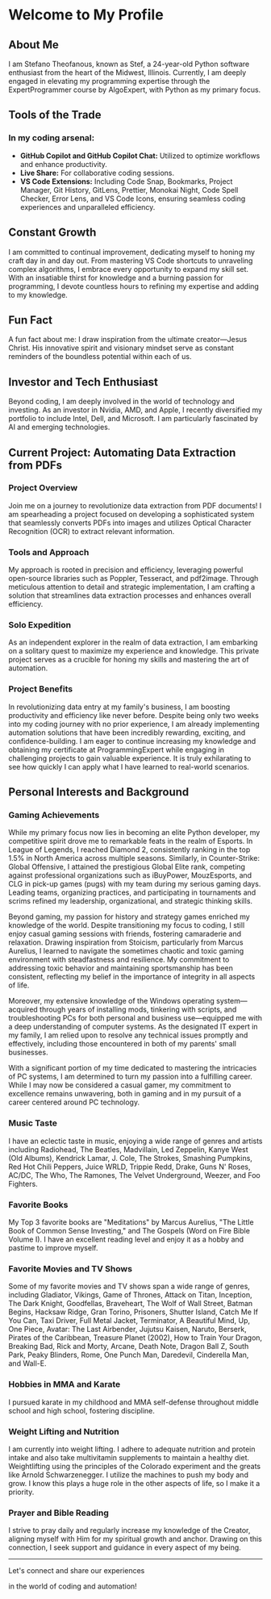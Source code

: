 # Welcome to My Profile

## About Me
I am Stefano Theofanous, known as Stef, a 24-year-old Python software enthusiast from the heart of the Midwest, Illinois. Currently, I am deeply engaged in elevating my programming expertise through the ExpertProgrammer course by AlgoExpert, with Python as my primary focus.

## Tools of the Trade
### In my coding arsenal:
- **GitHub Copilot and GitHub Copilot Chat:** Utilized to optimize workflows and enhance productivity.
- **Live Share:** For collaborative coding sessions.
- **VS Code Extensions:** Including Code Snap, Bookmarks, Project Manager, Git History, GitLens, Prettier, Monokai Night, Code Spell Checker, Error Lens, and VS Code Icons, ensuring seamless coding experiences and unparalleled efficiency.

## Constant Growth
I am committed to continual improvement, dedicating myself to honing my craft day in and day out. From mastering VS Code shortcuts to unraveling complex algorithms, I embrace every opportunity to expand my skill set. With an insatiable thirst for knowledge and a burning passion for programming, I devote countless hours to refining my expertise and adding to my knowledge.

## Fun Fact
A fun fact about me: I draw inspiration from the ultimate creator—Jesus Christ. His innovative spirit and visionary mindset serve as constant reminders of the boundless potential within each of us.

## Investor and Tech Enthusiast
Beyond coding, I am deeply involved in the world of technology and investing. As an investor in Nvidia, AMD, and Apple, I recently diversified my portfolio to include Intel, Dell, and Microsoft. I am particularly fascinated by AI and emerging technologies.

## Current Project: Automating Data Extraction from PDFs
### Project Overview
Join me on a journey to revolutionize data extraction from PDF documents! I am spearheading a project focused on developing a sophisticated system that seamlessly converts PDFs into images and utilizes Optical Character Recognition (OCR) to extract relevant information.

### Tools and Approach
My approach is rooted in precision and efficiency, leveraging powerful open-source libraries such as Poppler, Tesseract, and pdf2image. Through meticulous attention to detail and strategic implementation, I am crafting a solution that streamlines data extraction processes and enhances overall efficiency.

### Solo Expedition
As an independent explorer in the realm of data extraction, I am embarking on a solitary quest to maximize my experience and knowledge. This private project serves as a crucible for honing my skills and mastering the art of automation.

### Project Benefits
In revolutionizing data entry at my family's business, I am boosting productivity and efficiency like never before. Despite being only two weeks into my coding journey with no prior experience, I am already implementing automation solutions that have been incredibly rewarding, exciting, and confidence-building. I am eager to continue increasing my knowledge and obtaining my certificate at ProgrammingExpert while engaging in challenging projects to gain valuable experience. It is truly exhilarating to see how quickly I can apply what I have learned to real-world scenarios.

## Personal Interests and Background

### Gaming Achievements
While my primary focus now lies in becoming an elite Python developer, my competitive spirit drove me to remarkable feats in the realm of Esports. In League of Legends, I reached Diamond 2, consistently ranking in the top 1.5% in North America across multiple seasons. Similarly, in Counter-Strike: Global Offensive, I attained the prestigious Global Elite rank, competing against professional organizations such as iBuyPower, MouzEsports, and CLG in pick-up games (pugs) with my team during my serious gaming days. Leading teams, organizing practices, and participating in tournaments and scrims refined my leadership, organizational, and strategic thinking skills.

Beyond gaming, my passion for history and strategy games enriched my knowledge of the world. Despite transitioning my focus to coding, I still enjoy casual gaming sessions with friends, fostering camaraderie and relaxation. Drawing inspiration from Stoicism, particularly from Marcus Aurelius, I learned to navigate the sometimes chaotic and toxic gaming environment with steadfastness and resilience. My commitment to addressing toxic behavior and maintaining sportsmanship has been consistent, reflecting my belief in the importance of integrity in all aspects of life.

Moreover, my extensive knowledge of the Windows operating system—acquired through years of installing mods, tinkering with scripts, and troubleshooting PCs for both personal and business use—equipped me with a deep understanding of computer systems. As the designated IT expert in my family, I am relied upon to resolve any technical issues promptly and effectively, including those encountered in both of my parents' small businesses.

With a significant portion of my time dedicated to mastering the intricacies of PC systems, I am determined to turn my passion into a fulfilling career. While I may now be considered a casual gamer, my commitment to excellence remains unwavering, both in gaming and in my pursuit of a career centered around PC technology.

### Music Taste
I have an eclectic taste in music, enjoying a wide range of genres and artists including Radiohead, The Beatles, Madvillain, Led Zeppelin, Kanye West (Old Albums), Kendrick Lamar, J. Cole, The Strokes, Smashing Pumpkins, Red Hot Chili Peppers, Juice WRLD, Trippie Redd, Drake, Guns N' Roses, AC/DC, The Who, The Ramones, The Velvet Underground, Weezer, and Foo Fighters.

### Favorite Books
My Top 3 favorite books are "Meditations" by Marcus Aurelius, "The Little Book of Common Sense Investing," and The Gospels (Word on Fire Bible Volume I). I have an excellent reading level and enjoy it as a hobby and pastime to improve myself.

### Favorite Movies and TV Shows
Some of my favorite movies and TV shows span a wide range of genres, including Gladiator, Vikings, Game of Thrones, Attack on Titan, Inception, The Dark Knight, Goodfellas, Braveheart, The Wolf of Wall Street, Batman Begins, Hacksaw Ridge, Gran Torino, Prisoners, Shutter Island, Catch Me If You Can, Taxi Driver, Full Metal Jacket, Terminator, A Beautiful Mind, Up, One Piece, Avatar: The Last Airbender, Jujutsu Kaisen, Naruto, Berserk, Pirates of the Caribbean, Treasure Planet (2002), How to Train Your Dragon, Breaking Bad, Rick and Morty, Arcane, Death Note, Dragon Ball Z, South Park, Peaky Blinders, Rome, One Punch Man, Daredevil, Cinderella Man, and Wall-E.

### Hobbies in MMA and Karate
I pursued karate in my childhood and MMA self-defense throughout middle school and high school, fostering discipline.

### Weight Lifting and Nutrition
I am currently into weight lifting. I adhere to adequate nutrition and protein intake and also take multivitamin supplements to maintain a healthy diet. Weightlifting using the principles of the Colorado experiment and the greats like Arnold Schwarzenegger. I utilize the machines to push my body and grow. I know this plays a huge role in the other aspects of life, so I make it a priority.

### Prayer and Bible Reading
I strive to pray daily and regularly increase my knowledge of the Creator, aligning myself with Him for my spiritual growth and anchor. Drawing on this connection, I seek support and guidance in every aspect of my being.

---

Let's connect and share our experiences

in the world of coding and automation!
